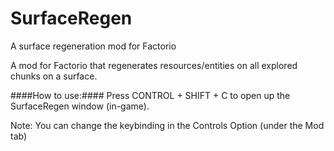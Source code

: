 # SurfaceRegen
A surface regeneration mod for Factorio

A mod for Factorio that regenerates resources/entities on all explored chunks on a surface.

####How to use:####
Press CONTROL + SHIFT + C to open up the SurfaceRegen window (in-game).

Note: You can change the keybinding in the Controls Option (under the Mod tab)
